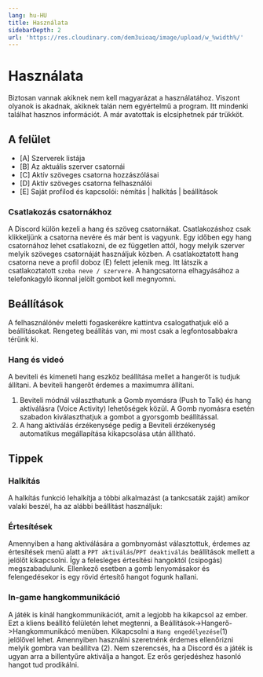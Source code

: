 ```yaml
---
lang: hu-HU
title: Használata
sidebarDepth: 2
url: 'https://res.cloudinary.com/dem3uioaq/image/upload/w_%width%/'
---
```


# Használata

Biztosan vannak akiknek nem kell magyarázat a használatához. Viszont olyanok is akadnak, akiknek talán nem egyértelmű a program. Itt mindenki találhat hasznos információt. A már avatottak is elcsíphetnek pár trükköt.

## A felület

<vue-responsive-image :image-url=" this.$page.frontmatter.url + 'interface.png'" :image-ratio="16/9" :alt="'képernyőkép discord felület'"></vue-responsive-image>

* [A] Szerverek listája
* [B] Az aktuális szerver csatornái
* [C] Aktív szöveges csatorna hozzászólásai
* [D] Aktív szöveges csatorna felhasználói
* [E] Saját profilod és kapcsolói: némítás | halkítás | beállítások

### Csatlakozás csatornákhoz

A Discord külön kezeli a hang és szöveg csatornákat. Csatlakozáshoz csak klikkeljünk a csatorna nevére és már bent is vagyunk. Egy időben egy hang csatornához lehet csatlakozni, de ez független attól, hogy melyik szerver melyik szöveges csatornáját használjuk közben. A csatlakoztatott hang csatorna neve a profil doboz (E) felett jelenik meg. Itt látszik a csatlakoztatott `szoba neve / szervere`. A hangcsatorna elhagyásához a telefonkagyló ikonnal jelölt gombot kell megnyomni. 

<vue-responsive-image :image-url=" this.$page.frontmatter.url + 'discord-audio.png'" :image-ratio="16/9" :alt="'discord csatlakoztatott hang'"></vue-responsive-image>


## Beállítások
A felhasználónév meletti fogaskerékre kattintva csalogathatjuk elő a beállításokat. Rengeteg beállítás van, mi most csak a legfontosabbakra térünk ki.

### Hang és videó

<vue-responsive-image :image-url=" this.$page.frontmatter.url + 'audio1.png'" :image-ratio="16/9" :alt="'képernyőkép discord hang beállítások'"></vue-responsive-image>

A beviteli és kimeneti hang eszköz beállítása mellet a hangerőt is tudjuk állítani. A beviteli hangerőt érdemes a maximumra állítani.
1. Beviteli módnál választhatunk a Gomb nyomásra (Push to Talk) és hang aktiválásra (Voice Activity) lehetőségek közül. A Gomb nyomásra esetén szabadon kiválaszthatjuk a gombot a gyorsgomb beállítással.
2. A hang aktiválás érzékenysége pedig a Beviteli érzékenység automatikus megállapítása kikapcsolása után állítható.


## Tippek

### Halkítás

A halkítás funkció lehalkítja a többi alkalmazást (a tankcsaták zaját) amikor valaki beszél, ha az alábbi beállítást használjuk:

<vue-responsive-image :image-url=" this.$page.frontmatter.url + 'audio2.png'" :image-ratio="16/9" :alt="'képernyőkép discord halkítás'"></vue-responsive-image>

### Értesítések

Amennyiben a hang aktiválására a gombnyomást választottuk, érdemes az értesítések menü alatt a <code>PPT&nbsp;aktiválás</code>/<code>PPT&nbsp;deaktiválás</code> beállítások mellett a jelölőt kikapcsolni. Így a felesleges értesítési hangoktól (csipogás) megszabadulunk. Ellenkező esetben a gomb lenyomásakor és felengedésekor is egy rövid értesítő hangot fogunk hallani.

<vue-responsive-image :image-url=" this.$page.frontmatter.url + 'notify.png'" :image-ratio="16/9" :alt="'képernyőkép discord értesítés'"></vue-responsive-image>

### In-game hangkommunikáció

A játék is kínál hangkommunikációt, amit a legjobb ha kikapcsol az ember. Ezt a kliens beállító felületén lehet megtenni, a Beállítások->Hangerő->Hangkommunikácó menüben. Kikapcsolni a `Hang engedélyezése`(1) jelölővel lehet. Amennyiben használni szeretnénk érdemes ellenőrizni melyik gombra van beállítva (2). Nem szerencsés, ha a Discord és a játék is ugyan arra a billentyűre aktiválja a hangot. Ez erős gerjedéshez hasonló hangot tud prodikálni.

<vue-responsive-image :image-url=" this.$page.frontmatter.url + 'wot-settings-audio'" :image-ratio="16/9" :alt="'képernyőkép WoT kliens beállítások'"></vue-responsive-image>